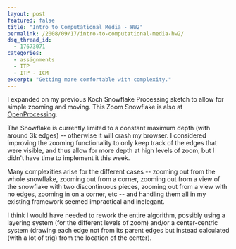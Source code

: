 ```yaml
---
layout: post
featured: false
title: "Intro to Computational Media - HW2"
permalink: /2008/09/17/intro-to-computational-media-hw2/
dsq_thread_id:
  - 17673071
categories:
  - assignments
  - ITP
  - ITP - ICM
excerpt: "Getting more comfortable with complexity."
---
```

I expanded on my previous Koch Snowflake Processing sketch to allow for simple zooming and moving. This Zoom Snowflake is also at [OpenProcessing][1].

The Snowflake is currently limited to a constant maximum depth (with around 3k edges) -- otherwise it will crash my browser. I considered improving the zooming functionality to only keep track of the edges that were visible, and thus allow for more depth at high levels of zoom, but I didn't have time to implement it this week.

Many complexities arise for the different cases -- zooming out from the whole snowflake, zooming out from a corner, zooming out from a view of the snowflake with two discontinuous pieces, zooming out from a view with no edges, zooming in on a corner, etc -- and handling them all in my existing framework seemed impractical and inelegant.

I think I would have needed to rework the entire algorithm, possibly using a layering system (for the different levels of zoom) and/or a center-centric system (drawing each edge not from its parent edges but instead calculated (with a lot of trig) from the location of the center).

 [1]: http://openprocessing.org/visuals/?visualID=392
